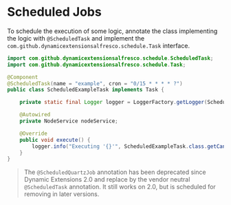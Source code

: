# Scheduled Jobs

To schedule the execution of some logic, annotate the class implementing the logic with `@ScheduledTask` 
and implement the `com.github.dynamicextensionsalfresco.schedule.Task` interface. 

```java
import com.github.dynamicextensionsalfresco.schedule.ScheduledTask;
import com.github.dynamicextensionsalfresco.schedule.Task;

@Component
@ScheduledTask(name = "example", cron = "0/15 * * * * ?")
public class ScheduledExampleTask implements Task {

    private static final Logger logger = LoggerFactory.getLogger(ScheduledExampleTask.class);

    @Autowired
    private NodeService nodeService;

    @Override
    public void execute() {
        logger.info("Executing '{}'", ScheduledExampleTask.class.getCanonicalName());
    }
}
```
 
> The `@ScheduledQuartzJob` annotation has been deprecated since Dynamic Extensions 2.0 and replace by the 
> vendor neutral `@ScheduledTask` annotation. It still works on 2.0, but is scheduled for removing in later versions.